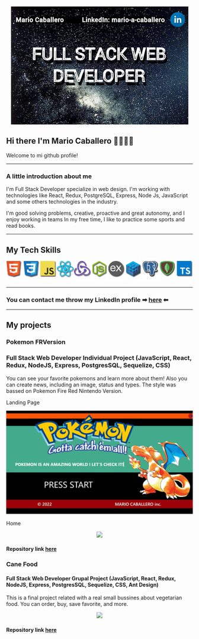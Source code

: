 <p align="center" padding-top='15px'>
<img src="https://github.com/marioacaballero/marioacaballero/blob/main/img/FullStack.png" size='50%'/>
</p>

## Hi there I'm Mario Caballero 👋👨🏽‍💻

Welcome to mi github profile!

---

### A little introduction about me

I'm Full Stack Developer specialize in web design. I'm working with technologies like React, Redux, PostgreSQL, Express, Node Js, JavaScript and some others technologies in the industry.

I'm good solving problems, creative, proactive and great autonomy, and I enjoy working in teams
In my free time, I like to practice some sports and read books.

---

## My Tech Skills

<p align="center" padding-top='15px'>
<img src="https://github.com/marioacaballero/marioacaballero/blob/main/img/logos%20github.png"/>
</p>

---
### You can contact me throw my LinkedIn profile ➡ [here](https://www.linkedin.com/in/mario-a-caballero) ⬅

---

## My projects

### Pokemon FRVersion

### Full Stack Web Developer Individual Project (JavaScript, React, Redux, NodeJS, Express, PostgresSQL, Sequelize, CSS)

You can see your favorite pokemons and learn more about them! Also you can create news, including an image, status and types. The style was bassed on Pokemon Fire Red Nintendo Version.

Landing Page

<p align="center" padding-top='15px'>
<img src="https://github.com/marioacaballero/marioacaballero/blob/main/img/LandingPage.png"/>
</p>

Home

<p align="center" padding-top='15px'>
<img src="https://github.com/marioacaballero/marioacaballero/blob/main/img/PokeFRV.gif"/>
</p>

#### Repository link [here](https://github.com/marioacaballero/Pokemon-RFVersion-PI)

### Cane Food

#### Full Stack Web Developer Grupal Project (JavaScript, React, Redux, NodeJS, Express, PostgresSQL, Sequelize, CSS, Ant Design)

This is a final project related with a real small bussines about vegetarian food. You can order, buy, save favorite, and more.

<p align="center" padding-top='15px'>
<img src="https://github.com/marioacaballero/marioacaballero/blob/main/img/CaneFood.gif"/>
</p>

#### Repository link [here](https://github.com/marioacaballero/Cane-Food-e-commerce)

<!--
**marioacaballero/marioacaballero** is a ✨ _special_ ✨ repository because its `README.md` (this file) appears on your GitHub profile.

Here are some ideas to get you started:

- 🔭 I’m currently working on ...
- 🌱 I’m currently learning ...
- 👯 I’m looking to collaborate on ...
- 🤔 I’m looking for help with ...
- 💬 Ask me about ...
- 📫 How to reach me: ...
- 😄 Pronouns: ...
- ⚡ Fun fact: ...
-->
